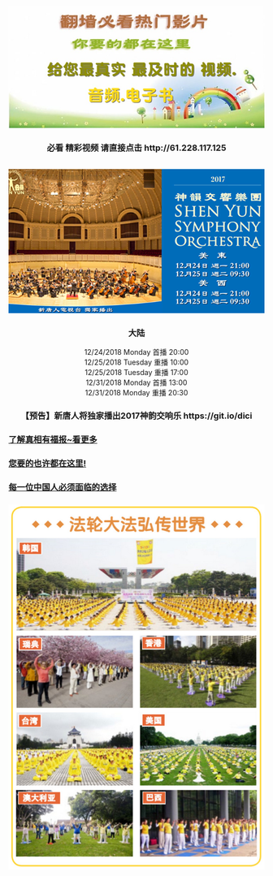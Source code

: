 
<table>
<div align="center">
<IMG SRC="https://github.com/dfchunsring/yue/blob/master/img/555-1.jpg?raw=true" width=880></a><br><h3>必看 精彩视频   请直接点击 http://61.228.117.125</h3></div>
</table>

<div align="center">
<IMG SRC="https://github.com/dfchunsring/drdr/blob/master/imgang/1-25.png?raw=true" width=880></a><br>

<h3> 大陆</h3>
12/24/2018	Monday	首播	20:00<br>
12/25/2018	Tuesday	重播	10:00<br>
12/25/2018	Tuesday	重播	17:00<br>
12/31/2018	Monday	首播	13:00<br>
12/31/2018	Monday	重播	20:30
<h3>【预告】新唐人将独家播出2017神韵交响乐 https://git.io/dici</h3></div>

 <td><h3><a href='https://git.io/zb'>了解真相有福报~看更多</a></h3> </td><p>
  
 <td><h3><a href='https://git.io/3jurs'>您要的也许都在这里!</a></h3> </td><p>

<td><h3><a href='https://git.io/3e-t3'> 每一位中国人必须面临的选择 </a><h3></td></td><p>

<table>
<div align="center">
<IMG SRC="https://github.com/dfchunsring/wer/blob/master/img/dfh--2.jpg?raw=true" width=880></a><br></div>
</table>
